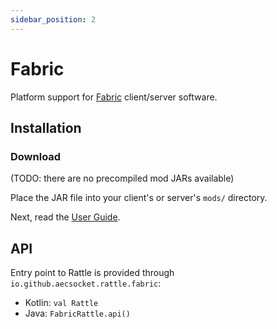 ```yaml
---
sidebar_position: 2
---
```


# Fabric

Platform support for [Fabric](https://fabricmc.net) client/server software.

## Installation

### Download

(TODO: there are no precompiled mod JARs available)

Place the JAR file into your client's or server's `mods/` directory.

Next, read the [User Guide](../guide/user).

## API

Entry point to Rattle is provided through `io.github.aecsocket.rattle.fabric`:
- Kotlin: `val Rattle`
- Java: `FabricRattle.api()`
